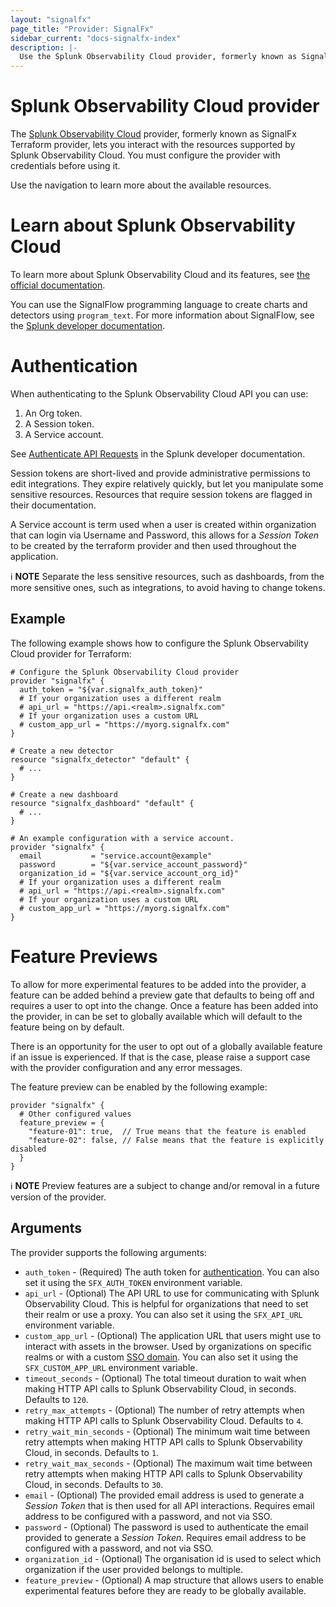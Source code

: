 ```yaml
---
layout: "signalfx"
page_title: "Provider: SignalFx"
sidebar_current: "docs-signalfx-index"
description: |-
  Use the Splunk Observability Cloud provider, formerly known as SignalFx Terraform provider, to interact with the resources supported by Splunk Observability Cloud. Configure the provider with the proper credentials before using it.
---
```


# Splunk Observability Cloud provider

The [Splunk Observability Cloud](https://www.splunk.com/en_us/products/observability.html) provider, formerly known as SignalFx Terraform provider, lets you interact with the resources supported by Splunk Observability Cloud. You must configure the provider with credentials before using it.

Use the navigation to learn more about the available resources.

# Learn about Splunk Observability Cloud

To learn more about Splunk Observability Cloud and its features, see [the official documentation](https://docs.splunk.com/observability/en/).

You can use the SignalFlow programming language to create charts and detectors using `program_text`. For more information about SignalFlow, see the [Splunk developer documentation](https://dev.splunk.com/observability/docs/signalflow/).

# Authentication

When authenticating to the Splunk Observability Cloud API you can use:

1. An Org token.
1. A Session token.
1. A Service account.

See [Authenticate API Requests](https://dev.splunk.com/observability/docs/apibasics/authentication_basics/) in the Splunk developer documentation.

Session tokens are short-lived and provide administrative permissions to edit integrations. 
They expire relatively quickly, but let you manipulate some sensitive resources. 
Resources that require session tokens are flagged in their documentation.

A Service account is term used when a user is created within organization that can login via Username and Password, 
this allows for a _Session Token_ to be created by the terraform provider and then used throughout the application.

ℹ️ **NOTE** Separate the less sensitive resources, such as dashboards, from the 
more sensitive ones, such as integrations, to avoid having to change tokens.

## Example

The following example shows how to configure the Splunk Observability Cloud provider for Terraform:

```hcl
# Configure the Splunk Observability Cloud provider
provider "signalfx" {
  auth_token = "${var.signalfx_auth_token}"
  # If your organization uses a different realm
  # api_url = "https://api.<realm>.signalfx.com"
  # If your organization uses a custom URL
  # custom_app_url = "https://myorg.signalfx.com"
}

# Create a new detector
resource "signalfx_detector" "default" {
  # ...
}

# Create a new dashboard
resource "signalfx_dashboard" "default" {
  # ...
}
```

```hcl
# An example configuration with a service account.
provider "signalfx" {
  email           = "service.account@example"
  password        = "${var.service_account_password}"
  organization_id = "${var.service_account_org_id}"
  # If your organization uses a different realm
  # api_url = "https://api.<realm>.signalfx.com"
  # If your organization uses a custom URL
  # custom_app_url = "https://myorg.signalfx.com"
}
```

# Feature Previews

To allow for more experimental features to be added into the provider, 
a feature can be added behind a preview gate that defaults to being off and requires a user to opt into the change.
Once a feature has been added into the provider, in can be set to globally available which will default to the feature being on by default.

There is an opportunity for the user to opt out of a globally available feature if an issue is experienced.
If that is the case, please raise a support case with the provider configuration and any error messages.

The feature preview can be enabled by the following example:

```hcl
provider "signalfx" {
  # Other configured values
  feature_preview = {
    "feature-01": true,  // True means that the feature is enabled
    "feature-02": false, // False means that the feature is explicitly disabled
  }
}
```

ℹ️ **NOTE** Preview features are a subject to change and/or removal in a future version of the provider.

## Arguments

The provider supports the following arguments:

* `auth_token` - (Required) The auth token for [authentication](https://developers.signalfx.com/basics/authentication.html). You can also set it using the `SFX_AUTH_TOKEN` environment variable.
* `api_url` - (Optional) The API URL to use for communicating with Splunk Observability Cloud. This is helpful for organizations that need to set their realm or use a proxy. You can also set it using the `SFX_API_URL` environment variable.
* `custom_app_url` - (Optional) The application URL that users might use to interact with assets in the browser. Used by organizations on specific realms or with a custom [SSO domain](https://docs.splunk.com/observability/en/admin/authentication/SSO/sso-about.html). You can also set it using the `SFX_CUSTOM_APP_URL` environment variable.
* `timeout_seconds` - (Optional) The total timeout duration to wait when making HTTP API calls to Splunk Observability Cloud, in seconds. Defaults to `120`.
* `retry_max_attempts` - (Optional) The number of retry attempts when making HTTP API calls to Splunk Observability Cloud. Defaults to `4`.
* `retry_wait_min_seconds` - (Optional) The minimum wait time between retry attempts when making HTTP API calls to Splunk Observability Cloud, in seconds. Defaults to `1`.
* `retry_wait_max_seconds` - (Optional) The maximum wait time between retry attempts when making HTTP API calls to Splunk Observability Cloud, in seconds. Defaults to `30`.
* `email` - (Optional) The provided email address is used to generate a _Session Token_ that is then used for all API interactions. Requires email address to be configured with a password, and not via SSO.
* `password` - (Optional) The password is used to authenticate the email provided to generate a _Session Token_. Requires email address to be configured with a password, and not via SSO.
* `organization_id` - (Optional) The organisation id is used to select which organization if the user provided belongs to multiple.
* `feature_preview` - (Optional) A map structure that allows users to enable experimental features before they are ready to be globally available.
